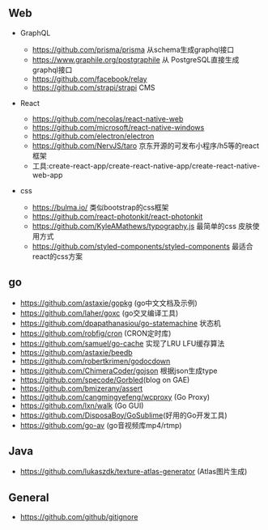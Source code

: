 Web
---
- GraphQL
  - <https://github.com/prisma/prisma> 从schema生成graphql接口
  - <https://www.graphile.org/postgraphile>  从 PostgreSQL直接生成graphql接口
  - <https://github.com/facebook/relay> 
  - <https://github.com/strapi/strapi> CMS

- React
  - <https://github.com/necolas/react-native-web>
  - <https://github.com/microsoft/react-native-windows>
  - <https://github.com/electron/electron>
  - <https://github.com/NervJS/taro> 京东开源的可发布小程序/h5等的react框架
  - 工具:create-react-app/create-react-native-app/create-react-native-web-app

- css
  - <https://bulma.io/> 类似bootstrap的css框架
  - <https://github.com/react-photonkit/react-photonkit>
  - <https://github.com/KyleAMathews/typography.js> 最简单的css 皮肤使用方式
  - <https://github.com/styled-components/styled-components> 最适合react的css方案
  
go
---
- <https://github.com/astaxie/gopkg> (go中文文档及示例)
- <https://github.com/laher/goxc> (go交叉编译工具)
- <https://github.com/dpapathanasiou/go-statemachine> 状态机
- <https://github.com/robfig/cron> (CRON定时库)
- <https://github.com/samuel/go-cache> 实现了LRU LFU缓存算法
- <https://github.com/astaxie/beedb>
- <https://github.com/robertkrimen/godocdown>
- <https://github.com/ChimeraCoder/gojson> 根据json生成type
- <https://github.com/specode/Gorbled>(blog on GAE)
- <https://github.com/bmizerany/assert>
- <https://github.com/cangmingyefeng/wcproxy> (Go Proxy)
- <https://github.com/lxn/walk> (Go GUI)
- <https://github.com/DisposaBoy/GoSublime>(好用的Go开发工具)
- https://github.com/go-av (go音视频库mp4/rtmp)

Java
---
- <https://github.com/lukaszdk/texture-atlas-generator> (Atlas图片生成)

General
-------
- <https://github.com/github/gitignore>

